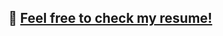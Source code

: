 ## :information_desk_person: <a href="https://gui-ant.github.io/">Feel free to check my resume!</a>
